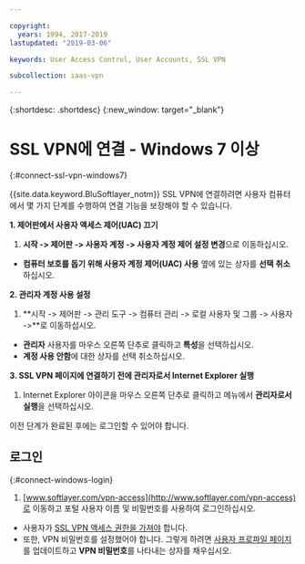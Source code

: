 ```yaml
---

copyright:
  years: 1994, 2017-2019
lastupdated: "2019-03-06"

keywords: User Access Control, User Accounts, SSL VPN

subcollection: iaas-vpn

---
```


{:shortdesc: .shortdesc}
{:new_window: target="_blank"}

# SSL VPN에 연결 - Windows 7 이상
{:#connect-ssl-vpn-windows7}

{{site.data.keyword.BluSoftlayer_notm}} SSL VPN에 연결하려면 사용자 컴퓨터에서 몇 가지 단계를 수행하여 연결 기능을 보장해야 할 수 있습니다.

**1. 제어판에서 사용자 액세스 제어(UAC) 끄기**

1. **시작 -> 제어판 -> 사용자 계정 -> 사용자 계정 제어 설정 변경**으로 이동하십시오.
* **컴퓨터 보호를 돕기 위해 사용자 계정 제어(UAC) 사용** 옆에 있는 상자를 **선택 취소**하십시오.

**2. 관리자 계정 사용 설정**

1. **시작 -> 제어판 -> 관리 도구 -> 컴퓨터 관리 -> 로컬 사용자 및 그룹 -> 사용자 ->**로 이동하십시오. 
* **관리자** 사용자를 마우스 오른쪽 단추로 클릭하고 **특성**을 선택하십시오. 
* **계정 사용 안함**에 대한 상자를 선택 취소하십시오.

**3. SSL VPN 페이지에 연결하기 전에 관리자로서 Internet Explorer 실행**

1. Internet Explorer 아이콘을 마우스 오른쪽 단추로 클릭하고 메뉴에서 **관리자로서 실행**을 선택하십시오.

이전 단계가 완료된 후에는 로그인할 수 있어야 합니다. 

## 로그인
{:#connect-windows-login}

1. [www.softlayer.com/vpn-access](http://www.softlayer.com/vpn-access)로 이동하고 포털 사용자 이름 및 비밀번호를 사용하여 로그인하십시오. 
* 사용자가 [SSL VPN 액세스 권한을 가져야](/docs/infrastructure/iaas-vpn?topic=VPN-activate-or-deactivate-ssl-vpn-access-for-a-user) 합니다.  
* 또한, VPN 비밀번호를 설정했어야 합니다. 그렇게 하려면 [사용자 프로파일 페이지](https://control.softlayer.com/account/user/profile)를 업데이트하고 **VPN 비밀번호**를 나타내는 상자를 채우십시오.
